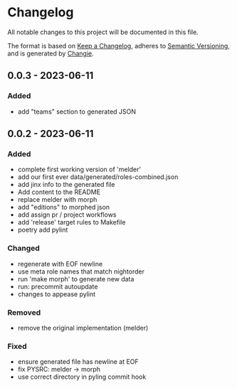 # Changelog
All notable changes to this project will be documented in this file.

The format is based on [Keep a Changelog](https://keepachangelog.com/en/1.0.0/),
adheres to [Semantic Versioning](https://semver.org/spec/v2.0.0.html),
and is generated by [Changie](https://github.com/miniscruff/changie).

## 0.0.3 - 2023-06-11

### Added

* add "teams" section to generated JSON
## 0.0.2 - 2023-06-11

### Added

* complete first working version of 'melder'
* add our first ever data/generated/roles-combined.json
* add jinx info to the generated file
* Add content to the README
* replace melder with morph
* add "editions" to morphed json
* add assign pr / project workflows
* add 'release' target rules to Makefile
* poetry add pylint
### Changed

* regenerate with EOF newline
* use meta role names that match nightorder
* run 'make morph' to generate new data
* run: precommit autoupdate
* changes to appease pylint
### Removed

* remove the original implementation (melder)
### Fixed

* ensure generated file has newline at EOF
* fix PYSRC: melder -> morph
* use correct directory in pyling commit hook